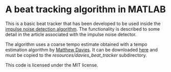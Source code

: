 # A beat tracking algorithm in MATLAB

This is a basic beat tracker that has been developed to be used inside the [impulse noise detection algorithm](https://github.com/matbra/impulse-noise-detector). The functionality is described to some detail in the article associated with the impulse noise detector.

The algorithm uses a coarse tempo estimate obtained with a tempo estimation algorithm by [Matthew Davies](http://telecom.inescporto.pt/~mdavies/). It can be downloaded [here](https://code.soundsoftware.ac.uk/projects/davies-beat-tracker) and must be copied to the _resources/davies_beat_tracker_ subdirectory.

This code is licensed under the MIT license.
